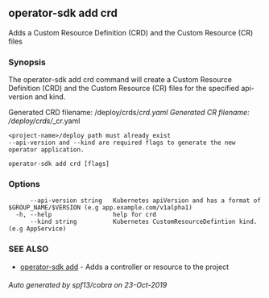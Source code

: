 ## operator-sdk add crd

Adds a Custom Resource Definition (CRD) and the Custom Resource (CR) files

### Synopsis

The operator-sdk add crd command will create a Custom Resource Definition (CRD) and the Custom Resource (CR) files for the specified api-version and kind.

Generated CRD filename: <project-name>/deploy/crds/<full group>_<resource>_crd.yaml
Generated CR  filename: <project-name>/deploy/crds/<full group>_<version>_<kind>_cr.yaml

	<project-name>/deploy path must already exist
	--api-version and --kind are required flags to generate the new operator application.


```
operator-sdk add crd [flags]
```

### Options

```
      --api-version string   Kubernetes apiVersion and has a format of $GROUP_NAME/$VERSION (e.g app.example.com/v1alpha1)
  -h, --help                 help for crd
      --kind string          Kubernetes CustomResourceDefintion kind. (e.g AppService)
```

### SEE ALSO

* [operator-sdk add](operator-sdk_add.md)	 - Adds a controller or resource to the project

###### Auto generated by spf13/cobra on 23-Oct-2019
